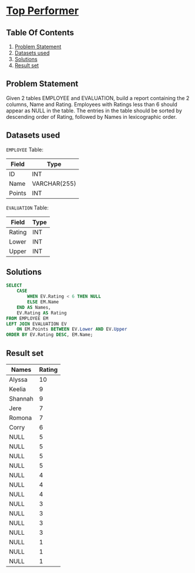 # [Top Performer](https://www.interviewbit.com/problems/top-performer/)

## Table Of Contents
1. [Problem Statement](#problem-statement)
2. [Datasets used](#datasets-used)
3. [Solutions](#solutions)
4. [Result set](#result-set)

## Problem Statement

Given 2 tables EMPLOYEE and EVALUATION, build a report containing the 2 columns, Name and Rating. Employees with Ratings less than 6 should appear as NULL in the table. The entries in the table should be sorted by descending order of Rating, followed by Names in lexicographic order.

## Datasets used

```EMPLOYEE``` Table:

| Field  | Type         |
| ------ | ------------ |
| ID     | INT          |
| Name   | VARCHAR(255) |
| Points | INT          |

```EVALUATION``` Table:

| Field  | Type |
| ------ | ---- |
| Rating | INT  |
| Lower  | INT  |
| Upper  | INT  |

## Solutions

```sql
SELECT
    CASE
        WHEN EV.Rating < 6 THEN NULL
        ELSE EM.Name
    END AS Names,
    EV.Rating AS Rating
FROM EMPLOYEE EM
LEFT JOIN EVALUATION EV
    ON EM.Points BETWEEN EV.Lower AND EV.Upper
ORDER BY EV.Rating DESC, EM.Name;
```

## Result set

| **Names** | **Rating** |
| --------- | ---------- |
| Alyssa    | 10         |
| Keelia    | 9          |
| Shannah   | 9          |
| Jere      | 7          |
| Romona    | 7          |
| Corry     | 6          |
| NULL      | 5          |
| NULL      | 5          |
| NULL      | 5          |
| NULL      | 5          |
| NULL      | 4          |
| NULL      | 4          |
| NULL      | 4          |
| NULL      | 3          |
| NULL      | 3          |
| NULL      | 3          |
| NULL      | 3          |
| NULL      | 1          |
| NULL      | 1          |
| NULL      | 1          |